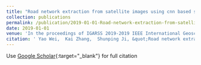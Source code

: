 ```yaml
---
title: "Road network extraction from satellite images using cnn based segmentation and tracing"
collection: publications
permalink: /publication/2019-01-01-Road-network-extraction-from-satellite-images-using-cnn-based-segmentation-and-tracing
date: 2019-01-01
venue: 'In the proceedings of IGARSS 2019-2019 IEEE International Geoscience and Remote Sensing Symposium'
citation: ' Yao Wei,  Kai Zhang,  Shunping Ji, &quot;Road network extraction from satellite images using cnn based segmentation and tracing.&quot; In the proceedings of IGARSS 2019-2019 IEEE International Geoscience and Remote Sensing Symposium, 2019.'
---
```

Use [Google Scholar](https://scholar.google.com/scholar?q=Road+network+extraction+from+satellite+images+using+cnn+based+segmentation+and+tracing){:target="_blank"} for full citation